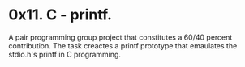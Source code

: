 # 0x11. C - printf.
A pair programming group project that constitutes a 60/40 percent contribution.
The task creactes a printf prototype that emaulates the stdio.h's printf in C programming.

